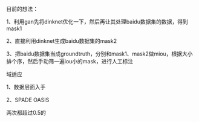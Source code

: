目前的想法：



1、利用gan先将dinknet优化一下，然后再让其处理baidu数据集的数据，得到mask1

2、直接利用dinknet生成baidu数据集的mask2

3、把baidu数据集当成groundtruth，分别和mask1、mask2做miou，根据大小排个序，然后手动筛一遍iou小的mask，进行人工标注

域适应

1、数据层面入手

2、SPADE OASIS



两次都超过0.5的